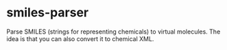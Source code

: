# smiles-parser
Parse SMILES (strings for representing chemicals) to virtual molecules. The idea is that you can also convert it to chemical XML.
